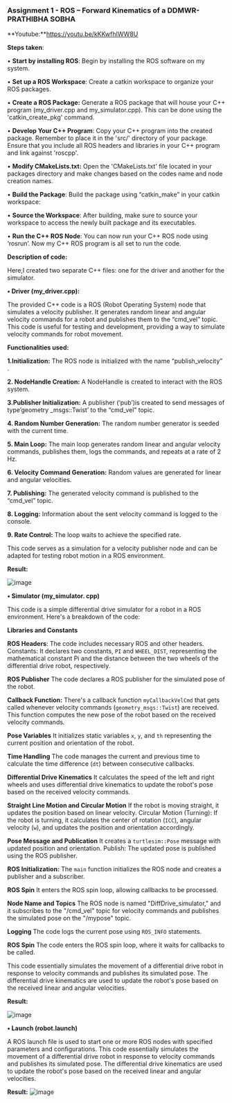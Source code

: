 ### **Assignment 1 - ROS – Forward Kinematics of a DDMWR- PRATHIBHA SOBHA**



**Youtube:**https://youtu.be/kKKwfhIWW8U  



**Steps taken**:

•	 **Start by installing ROS**: Begin by installing the ROS software on my system.

•	 **Set up a ROS Workspace**: Create a catkin workspace to organize your ROS packages.

•	 **Create a ROS Package:** Generate a ROS package that will house your C++ program (my_driver.cpp and my_simulator.cpp). 
            This can be done using the 'catkin_create_pkg' command.

•	 **Develop Your C++ Program**: Copy your C++ program into the created package. Remember to place it in the 'src/' directory 
           of your package. Ensure that you include all ROS headers and libraries in your C++ program and link against 'roscpp'.

•	 **Modify CMakeLists.txt:** Open the 'CMakeLists.txt' file located in your packages directory and make changes based on the 
           codes  name and node creation names.

•	**Build the Package**: Build the package using “catkin_make” in your catkin workspace:

•	**Source the Workspace**: After building, make sure to source your workspace to access the newly built package and its 
           executables.

•	**Run the C++ ROS Node**: You can now run your C++ ROS node using ‘rosrun’. 
            Now my C++ ROS program is all set to run the code.

**Description of code:**

Here,I created two separate C++ files: one for the driver and another for the simulator.

**•	Driver (my_driver.cpp):**

The provided C++ code is a ROS (Robot Operating System) node that simulates a velocity publisher. It generates random linear and angular velocity commands for a robot and publishes them to the “cmd_vel” topic. This code is useful for testing and development, providing a way to simulate velocity commands for robot movement.

**Functionalities used:**

**1.Initialization:**
     The ROS node is initialized with the name “publish_velocity” .

**2. NodeHandle Creation:**
     A NodeHandle is created to interact with the ROS system.

**3.Publisher Initialization:**
    A publisher (‘pub’)is created to send messages of type’geometry
_msgs::Twist’  to the “cmd_vel”  topic.

**4. Random Number Generation:**
     The random number generator is seeded with the current time.

**5. Main Loop:**
    The main loop generates random linear and angular velocity commands, publishes them, logs the commands, and repeats at a rate of 2 Hz.

**6. Velocity Command Generation:**
     Random values are generated for linear and angular velocities.

**7. Publishing:**
    The generated velocity command is published to the “cmd_vel” topic. 

**8. Logging:**
     Information about the sent velocity command is logged to the console.

**9. Rate Control:**
     The loop waits to achieve the specified rate.

This code serves as a simulation for a velocity publisher node and can be adapted for testing robot motion in a ROS environment. 

**Result:**

![image](https://github.com/prathibhasobha/ECG711-Assignments/assets/124483075/b0cb7b0e-2661-40b0-8aae-b2374122d960)

**•	Simulator (my_simulator. cpp)**


This code is a simple differential drive simulator for a robot in a ROS environment. Here's a breakdown of the code:

**Libraries and Constants**

**ROS Headers**: The code includes necessary ROS and other headers.
Constants: It declares two constants, `PI` and `WHEEL_DIST`, representing the mathematical constant Pi and the distance between the two wheels of the differential drive robot, respectively.

 **ROS Publisher**
The code declares a ROS publisher for the simulated pose of the robot.

**Callback Function:**
 There's a callback function `myCallbackVelCmd` that gets called whenever velocity commands (`geometry_msgs::Twist`) are received. This function computes the new pose of the robot based on the received velocity commands.

 **Pose Variables**
 It initializes static variables `x`, `y`, and `th` representing the current position and orientation of the robot.

**Time Handling**
The code manages the current and previous time to calculate the time difference (`dt`) between consecutive callbacks.

 **Differential Drive Kinematics**
 It calculates the speed of the left and right wheels and uses differential drive kinematics to update the robot's pose based on the received velocity commands.

 **Straight Line Motion and Circular Motion**
If the robot is moving straight, it updates the position based on linear velocity.
Circular Motion (Turning):  If the robot is turning, it calculates the center of rotation (`ICC`), angular velocity (`w`), and updates the position and orientation accordingly.

 **Pose Message and Publication**
 It creates a `turtlesim::Pose` message with updated position and orientation.
Publish: The updated pose is published using the ROS publisher.

**ROS Initialization:**
 The `main` function initializes the ROS node and creates a publisher and a subscriber.

**ROS Spin**
It enters the ROS spin loop, allowing callbacks to be processed.

**Node Name and Topics**
The ROS node is named "DiffDrive_simulator," and it subscribes to the "/cmd_vel" topic for velocity commands and publishes the simulated pose on the "/mypose" topic.

**Logging**
The code logs the current pose using `ROS_INFO` statements.

**ROS Spin**
 The code enters the ROS spin loop, where it waits for callbacks to be called.

This code essentially simulates the movement of a differential drive robot in response to velocity commands and publishes its simulated pose. The differential drive kinematics are used to update the robot's pose based on the received linear and angular velocities.

**Result:**

![image](https://github.com/prathibhasobha/ECG711-Assignments/assets/124483075/938d880c-e8ac-4608-b053-7264d8cee27f)

**•	Launch (robot.launch)**

A ROS launch file is used to start one or more ROS nodes with specified parameters and configurations.
This code essentially simulates the movement of a differential drive robot in response to velocity commands and publishes its simulated pose. The differential drive kinematics are used to update the robot's pose based on the received linear and angular velocities.

**Result:**
![image](https://github.com/prathibhasobha/ECG711-Assignments/assets/124483075/68229188-8894-4eed-91cf-0aaafec22a70)
